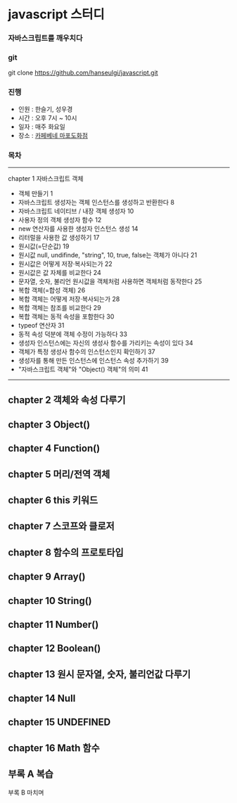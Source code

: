 

# javascript 스터디
### 자바스크립트를 깨우치다

### git
git clone https://github.com/hanseulgi/javascript.git

### 진행
- 인원 : 한슬기, 성우경 
- 시간 : 오후 7시 ~ 10시
- 일자 : 매주 화요일
- 장소 : <a href="http://naver.me/xGXYM4dz" target="_blank">카페베네 마포도화점</a>

### 목차 

--------------------------------------
chapter 1 자바스크립트 객체
- 객체 만들기 1
- 자바스크립트 생성자는 객체 인스턴스를 생성하고 반환한다 8
- 자바스크립트 네이티브 / 내장 객체 생성자 10
- 사용자 정의 객체 생성자 함수 12
- new 연산자를 사용한 생성자 인스턴스 생성 14
- 리터럴을 사용한 값 생성하기 17
- 원시값(=단순값) 19
- 원시값 null, undifinde, "string", 10, true, false는 객체가 아니다 21
- 원시값은 어떻게 저장·복사되는가 22
- 원시값은 값 자체를 비교한다 24
- 문자열, 숫자, 불리언 원시값을 객체처럼 사용하면 객체처럼 동작한다 25
- 복합 객체(=합성 객체) 26
- 복합 객체는 어떻게 저장·복사되는가 28
- 복합 객체는 참조를 비교한다 29
- 복합 객체는 동적 속성을 포함한다 30
- typeof 연산자 31
- 동적 속성 덕분에 객체 수정이 가능하다 33
- 생성자 인스턴스에는 자신의 생성사 함수를 가리키는 속성이 있다 34
- 객체가 특정 생성사 함수의 인스턴스인지 확인하기 37
- 생성자를 통해 만든 인스턴스에 인스턴스 속성 추가하기 39
- "자바스크립트 객체"와 "Object() 객체"의 의미 41
--------------------------------------
chapter 2 객체와 속성 다루기 
--------------------------------------
chapter 3 Object()
--------------------------------------
chapter 4 Function()
--------------------------------------
chapter 5 머리/전역 객체
--------------------------------------
chapter 6 this 키워드
--------------------------------------
chapter 7 스코프와 클로저
--------------------------------------
chapter 8 함수의 프로토타입
--------------------------------------
chapter 9 Array()
--------------------------------------
chapter 10 String()
--------------------------------------
chapter 11 Number()
--------------------------------------
chapter 12 Boolean()
--------------------------------------
chapter 13 원시 문자열, 숫자, 불리언값 다루기
--------------------------------------
chapter 14 Null
--------------------------------------
chapter 15 UNDEFINED
--------------------------------------
chapter 16 Math 함수
--------------------------------------
부록 A 복습
--------------------------------------
부록 B 마치며


